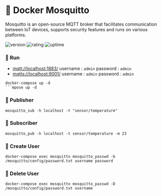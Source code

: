 # 🎉 Docker Mosquitto

Mosquitto is an open-source MQTT broker that facilitates communication between IoT devices, supports security features and runs on various platforms.

![version](https://img.shields.io/badge/version-1.0-blue)
![rating](https://img.shields.io/badge/rating-★★★★★-yellow)
![uptime](https://img.shields.io/badge/uptime-100%25-brightgreen)

### 🥈 Run

- [mqtt://localhost:1883/](mqtt://localhost:1883/) username : `admin` password : `admin`
- [mqtts://localhost:9001/](mqtts://localhost:9001/) username : `admin` password : `admin`

```shell
docker-compose up -d
```mpose up -d
```

### 📕 Publisher

```shell
mosquitto_sub -h localhost -t "sensor/temperature"
```

### 📗 Subscriber

```shell
mosquitto_pub -h localhost -t sensor/temperature -m 23
```

### 🧾 Create User

```shell
docker-compose exec mosquitto mosquitto_passwd -b /mosquitto/config/password.txt username password
```

### 🧾 Delete User

```shell
docker-compose exec mosquitto mosquitto_passwd -D /mosquitto/config/password.txt username
```
